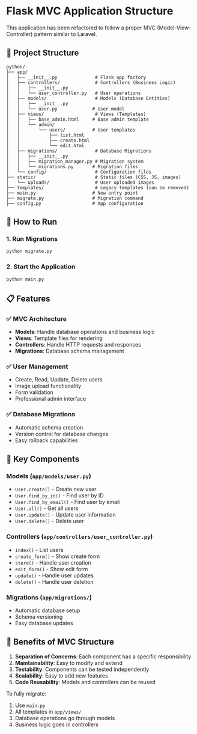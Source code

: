 # Flask MVC Application Structure

This application has been refactored to follow a proper MVC (Model-View-Controller) pattern similar to Laravel.

## 📁 Project Structure

```
python/
├── app/
│   ├── __init__.py              # Flask app factory
│   ├── controllers/             # Controllers (Business Logic)
│   │   ├── __init__.py
│   │   └── user_controller.py   # User operations
│   ├── models/                  # Models (Database Entities)
│   │   ├── __init__.py
│   │   └── user.py             # User model
│   ├── views/                   # Views (Templates)
│   │   ├── base_admin.html     # Base admin template
│   │   └── admin/
│   │       └── users/          # User templates
│   │           ├── list.html
│   │           ├── create.html
│   │           └── edit.html
│   ├── migrations/              # Database Migrations
│   │   ├── __init__.py
│   │   ├── migration_manager.py # Migration system
│   │   └── migrations.py       # Migration files
│   └── config/                  # Configuration files
├── static/                      # Static files (CSS, JS, images)
│   └── uploads/                 # User uploaded images
├── templates/                   # Legacy templates (can be removed)
├── main.py                     # New entry point
├── migrate.py                  # Migration command
├── config.py                   # App configuration
```

## 🚀 How to Run

### 1. Run Migrations
```bash
python migrate.py
```

### 2. Start the Application
```bash
python main.py
```

## 📋 Features

### ✅ MVC Architecture
- **Models**: Handle database operations and business logic
- **Views**: Template files for rendering
- **Controllers**: Handle HTTP requests and responses
- **Migrations**: Database schema management

### ✅ User Management
- Create, Read, Update, Delete users
- Image upload functionality
- Form validation
- Professional admin interface

### ✅ Database Migrations
- Automatic schema creation
- Version control for database changes
- Easy rollback capabilities

## 🔧 Key Components

### Models (`app/models/user.py`)
- `User.create()` - Create new user
- `User.find_by_id()` - Find user by ID
- `User.find_by_email()` - Find user by email
- `User.all()` - Get all users
- `User.update()` - Update user information
- `User.delete()` - Delete user

### Controllers (`app/controllers/user_controller.py`)
- `index()` - List users
- `create_form()` - Show create form
- `store()` - Handle user creation
- `edit_form()` - Show edit form
- `update()` - Handle user updates
- `delete()` - Handle user deletion

### Migrations (`app/migrations/`)
- Automatic database setup
- Schema versioning
- Easy database updates

## 🎯 Benefits of MVC Structure

1. **Separation of Concerns**: Each component has a specific responsibility
2. **Maintainability**: Easy to modify and extend
3. **Testability**: Components can be tested independently
4. **Scalability**: Easy to add new features
5. **Code Reusability**: Models and controllers can be reused

To fully migrate:
1. Use `main.py` 
2. All templates in `app/views/`
3. Database operations go through models
4. Business logic goes in controllers
